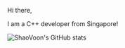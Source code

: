 Hi there,

I am a C++ developer from Singapore!

![ShaoVoon's GitHub stats](https://github-readme-stats.vercel.app/api?username=shaovoon&show_icons=true&theme=cobalt)